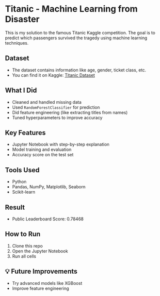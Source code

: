 # Titanic - Machine Learning from Disaster

This is my solution to the famous Titanic Kaggle competition. The goal is to predict which passengers survived the tragedy using machine learning techniques.

## Dataset
- The dataset contains information like age, gender, ticket class, etc.
- You can find it on Kaggle: [Titanic Dataset](https://www.kaggle.com/competitions/titanic/data)

## What I Did
- Cleaned and handled missing data
- Used `RandomForestClassifier` for prediction
- Did feature engineering (like extracting titles from names)
- Tuned hyperparameters to improve accuracy

## Key Features
- Jupyter Notebook with step-by-step explanation
- Model training and evaluation
- Accuracy score on the test set

## Tools Used
- Python
- Pandas, NumPy, Matplotlib, Seaborn
- Scikit-learn

## Result
- Public Leaderboard Score: 0.78468

## How to Run
1. Clone this repo
2. Open the Jupyter Notebook
3. Run all cells

## 💡 Future Improvements
- Try advanced models like XGBoost
- Improve feature engineering
